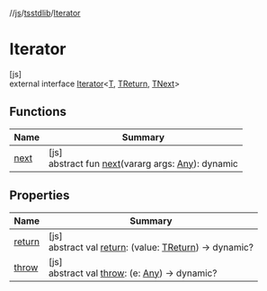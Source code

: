 //[js](../../../index.md)/[tsstdlib](../index.md)/[Iterator](index.md)

# Iterator

[js]\
external interface [Iterator](index.md)&lt;[T](index.md), [TReturn](index.md), [TNext](index.md)&gt;

## Functions

| Name | Summary |
|---|---|
| [next](next.md) | [js]<br>abstract fun [next](next.md)(vararg args: [Any](https://kotlinlang.org/api/latest/jvm/stdlib/kotlin/-any/index.html)): dynamic |

## Properties

| Name | Summary |
|---|---|
| [return](return.md) | [js]<br>abstract val [return](return.md): (value: [TReturn](index.md)) -&gt; dynamic? |
| [throw](throw.md) | [js]<br>abstract val [throw](throw.md): (e: [Any](https://kotlinlang.org/api/latest/jvm/stdlib/kotlin/-any/index.html)) -&gt; dynamic? |
